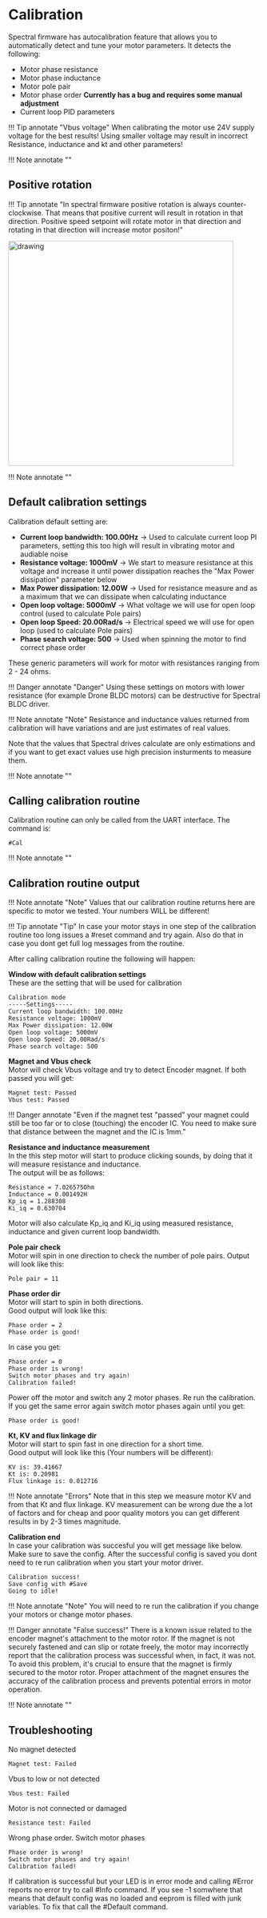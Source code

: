 # Calibration

Spectral firmware has autocalibration feature that allows you to automatically detect and tune your motor parameters. It detects the following:

* Motor phase resistance 
* Motor phase inductance
* Motor pole pair
* Motor phase order **Currently has a bug and requires some manual adjustment**
* Current loop PID parameters

!!! Tip annotate "Vbus voltage" 
    When calibrating the motor use 24V supply voltage for the best results! 
    Using smaller voltage may result in incorrect Resistance, inductance and kt and other parameters!

!!! Note annotate "" 

## **Positive rotation**

!!! Tip annotate "In spectral firmware positive rotation is always counter-clockwise. That means that positive current will result in rotation in that direction. Positive speed setpoint will rotate motor in that direction and rotating in that direction will increase motor positon!" 

<p align="left"> <img src="../assets/Positive_rotation.png" alt="drawing" width="450"/> <br /> </p>

!!! Note annotate "" 

## **Default calibration settings**
Calibration default setting are:<br />

* **Current loop bandwidth: 100.00Hz** -> Used to calculate current loop PI parameters, setting this too high will result in vibrating motor and audiable noise
* **Resistance voltage: 1000mV**  -> We start to measure resistance at this voltage and increase it until power dissipation reaches the "Max Power dissipation" parameter below
* **Max Power dissipation: 12.00W** -> Used for resistance measure and as a maximum that we can dissipate when calculating inductance
* **Open loop voltage: 5000mV** -> What voltage we will use for open loop control (used to calculate Pole pairs)       
* **Open loop Speed: 20.00Rad/s** -> Electrical speed we will use for open loop (used to calculate Pole pairs)     
* **Phase search voltage: 500** -> Used when spinning the motor to find correct phase order


These generic parameters will work for motor with resistances ranging from 2 - 24 ohms.

!!! Danger annotate "Danger" 
    Using these settings on motors with lower resistance (for example Drone BLDC motors) can be destructive for Spectral BLDC driver.

!!! Note annotate "Note" 
    Resistance and inductance values returned from calibration will have variations and are just estimates of real values.

Note that the values that Spectral drives calculate are only estimations and if you want to get exact values use high precision insturments to measure them.

!!! Note annotate "" 

## **Calling calibration routine**

Calibration routine can only be called from the UART interface. The command is:<br />

    #Cal

!!! Note annotate "" 

## **Calibration routine output**

!!! Note annotate "Note" 
    Values that our calibration routine returns here are specific to motor we tested. Your numbers WILL be different!

!!! Tip annotate "Tip" 
    In case your motor stays in one step of the calibration routine too long issues a #reset command and try again. Also do that in case you dont get full log messages from the routine.

After calling calibration routine the following will happen:

**Window with default calibration settings**<br />
These are the setting that will be used for calibration

    Calibration mode
    -----Settings-----
    Current loop bandwidth: 100.00Hz 
    Resistance voltage: 1000mV       
    Max Power dissipation: 12.00W    
    Open loop voltage: 5000mV        
    Open loop Speed: 20.00Rad/s      
    Phase search voltage: 500

**Magnet and Vbus check**<br />
Motor will check Vbus voltage and try to  detect Encoder magnet. If both passed you will get:

    Magnet test: Passed
    Vbus test: Passed
!!! Danger annotate "Even if the magnet test "passed" your magnet could still be too far or to close (touching) the encoder IC. You need to make sure that distance between the magnet and the IC is 1mm."

**Resistance and inductance measurement**<br />
In the this step motor will start to produce clicking sounds, by doing that it will measure resistance and inductance.<br />
The output will be as follows:

    Resistance = 7.026575Ohm
    Inductance = 0.001492H
    Kp_iq = 1.288308
    Ki_iq = 0.630704

Motor will also calculate Kp_iq and Ki_iq using measured resistance, inductance and given current loop bandwidth.

**Pole pair check**<br />
Motor will spin in one direction to check the number of pole pairs.
Output will look like this:

    Pole pair = 11

**Phase order dir**<br />
Motor will start to spin in both directions.<br />
Good output will look like this:

    Phase order = 2
    Phase order is good!

In case you get:

    Phase order = 0 
    Phase order is wrong!
    Switch motor phases and try again!
    Calibration failed!

Power off the motor and switch any 2 motor phases. Re run the calibration.
If you get the same error again switch motor phases again until you get:

    Phase order is good!

**Kt, KV and flux linkage dir**<br />
Motor will start to spin fast in one direction for a short time.<br />
Good output will look like this (Your numbers will be different):

    KV is: 39.41667 
    Kt is: 0.20981
    Flux linkage is: 0.012716 

!!! Note annotate "Errors" 
    Note that in this step we measure motor KV and from that Kt and flux linkage. KV measurement can be wrong due the a lot of factors 
    and for cheap and poor quality motors you can get different results in by 2-3 times magnitude. 

**Calibration end**<br />
In case your calibration was succesful you will get message like below. Make sure to save the config.
After the successful config is saved you dont need to re run calibration when you start your motor driver.

    Calibration success!
    Save config with #Save
    Going to idle!

!!! Note annotate "Note" 
    You will need to re run the calibration if you change your motors or change motor phases.

!!! Danger annotate "False success!" 
    There is a known issue related to the encoder magnet's attachment to the motor rotor. If the magnet is not securely fastened and can slip or rotate freely, the motor may incorrectly report that the calibration process was successful when, in fact, it was not. To avoid this problem, it's crucial to ensure that the magnet is firmly secured to the motor rotor. Proper attachment of the magnet ensures the accuracy of the calibration process and prevents potential errors in motor operation.

!!! Note annotate "" 

## **Troubleshooting**

No magnet detected

    Magnet test: Failed 

Vbus to low or not detected

    Vbus test: Failed

Motor is not connected or damaged

    Resistance test: Failed 

Wrong phase order. Switch motor phases

    Phase order is wrong!
    Switch motor phases and try again!
    Calibration failed!


If calibration is successful but your LED is in error mode and calling #Error reports no error try to call #Info command. If you see -1 somwhere that means that default config was no loaded and eeprom is filled with junk variables. To fix that call the #Default command.